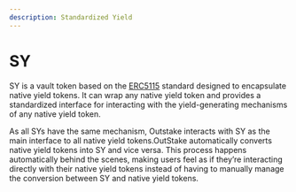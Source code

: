 ```yaml
---
description: Standardized Yield
---
```


# SY

SY is a vault token based on the [ERC5115](https://eips.ethereum.org/EIPS/eip-5115) standard designed to encapsulate native yield tokens. It can wrap any native yield token and provides a standardized interface for interacting with the yield-generating mechanisms of any native yield token.

As all SYs have the same mechanism, Outstake interacts with SY as the main interface to all native yield tokens.OutStake automatically converts native yield tokens into SY and vice versa. This process happens automatically behind the scenes, making users feel as if they’re interacting directly with their native yield tokens instead of having to manually manage the conversion between SY and native yield tokens.
